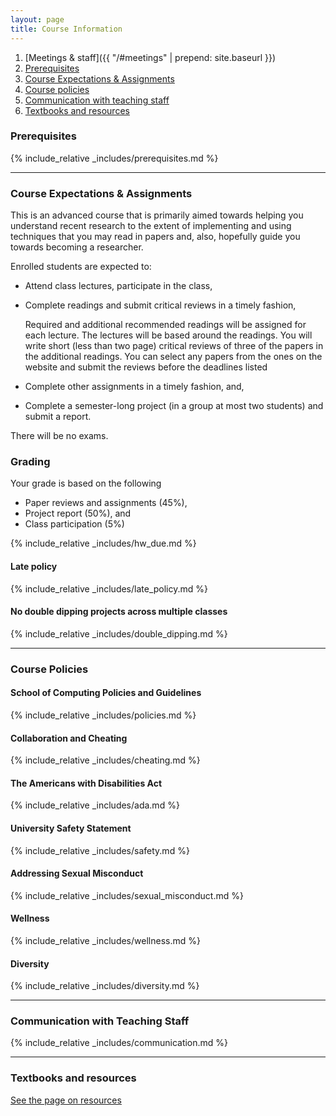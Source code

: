 ```yaml
---
layout: page
title: Course Information
---
```


1. [Meetings & staff]({{ "/#meetings" | prepend: site.baseurl }})
2. [Prerequisites](#prerequisites)
3. [Course Expectations & Assignments](#expectations)
4. [Course policies](#course-policies)
5. [Communication with teaching staff](#communication)
6. [Textbooks and resources](resources.html)

### Prerequisites
<a name="prerequisites">

{% include_relative _includes/prerequisites.md %}

----

### Course Expectations & Assignments
<a name="expectations">

This is an advanced course that is primarily aimed towards helping you
understand recent research to the extent of implementing and using techniques
that you may read in papers and, also, hopefully guide you towards becoming a
researcher.

Enrolled students are expected to:

* Attend class lectures, participate in the class,

* Complete readings and submit critical reviews in a timely fashion,
  
  Required and additional recommended readings will be assigned for each
  lecture. The lectures will be based around the readings.  You will write short
  (less than two page) critical reviews of three of the papers in the additional
  readings. You can select any papers from the ones on the website and submit
  the reviews before the deadlines listed

* Complete other assignments in a timely fashion, and,
   
* Complete a semester-long project (in a group at most two students) and submit
  a report.

There will be no exams.

### Grading

Your grade is based on the following

- Paper reviews and assignments (45%),
- Project report (50%), and
- Class participation (5%)

{% include_relative _includes/hw_due.md %}

#### Late policy 

{% include_relative _includes/late_policy.md %}

#### No double dipping projects across multiple classes
{% include_relative _includes/double_dipping.md %}


----

### Course Policies
<a name="course-policies">

#### School of Computing Policies and Guidelines

{% include_relative _includes/policies.md %}

#### Collaboration and Cheating

{% include_relative _includes/cheating.md %}


#### The Americans with Disabilities Act

{% include_relative _includes/ada.md %}

#### University Safety Statement

{% include_relative _includes/safety.md %}

#### Addressing Sexual Misconduct

{% include_relative _includes/sexual_misconduct.md %}

#### Wellness

{% include_relative _includes/wellness.md %}

#### Diversity

{% include_relative _includes/diversity.md %}


----

### Communication with Teaching Staff
<a name="communication">

{% include_relative _includes/communication.md %}

----

### Textbooks and resources

[See the page on resources](resources.html)
